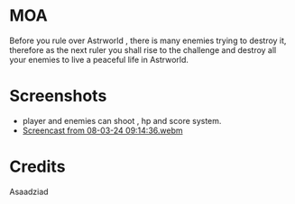 # MOA
Before you rule over Astrworld , there is many enemies trying to destroy it, therefore as the next ruler you shall rise to the challenge
and destroy all your enemies to live a peaceful life in Astrworld.

# Screenshots
* player and enemies can shoot , hp and score system.
* 
  [Screencast from 08-03-24 09:14:36.webm](https://github.com/Asaadziad/MOA/assets/108868994/f22c15ff-c17b-4c1a-8218-6f1d740cb7b7)



# Credits
Asaadziad
